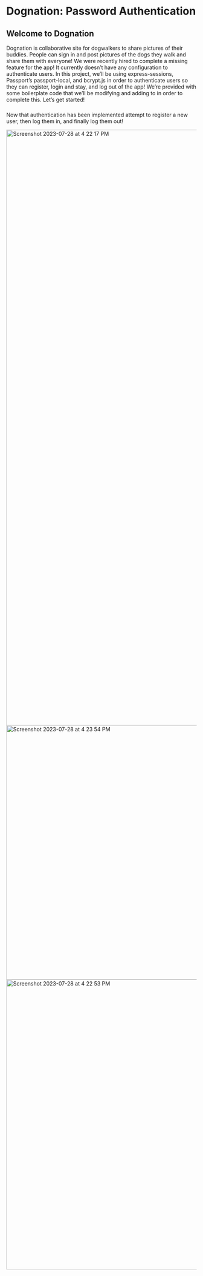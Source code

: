 # Dognation: Password Authentication

## Welcome to Dognation

Dognation is collaborative site for dogwalkers to share pictures of their buddies. People can sign in and post pictures of the dogs they walk and share them with everyone!
We were recently hired to complete a missing feature for the app! It currently doesn’t have any configuration to authenticate users. In this project, we’ll be using express-sessions, Passport’s passport-local, and bcrypt.js in order to authenticate users so they can register, login and stay, and log out of the app!
We’re provided with some boilerplate code that we’ll be modifying and adding to in order to complete this. Let’s get started!

###

Now that authentication has been implemented attempt to register a new user, then log them in, and finally log them out!

<img width="1571" alt="Screenshot 2023-07-28 at 4 22 17 PM" src="https://github.com/myplancash/Dognation/assets/64751892/400eecb4-93bf-4eda-a36e-585aef718d0e">
<img width="671" alt="Screenshot 2023-07-28 at 4 23 54 PM" src="https://github.com/myplancash/Dognation/assets/64751892/d28fa8cf-c9c9-4f62-ab89-1e56b0ce610c">
<img width="765" alt="Screenshot 2023-07-28 at 4 22 53 PM" src="https://github.com/myplancash/Dognation/assets/64751892/ac51ff6a-e1ff-4279-bc3c-6bf4001a7137">
